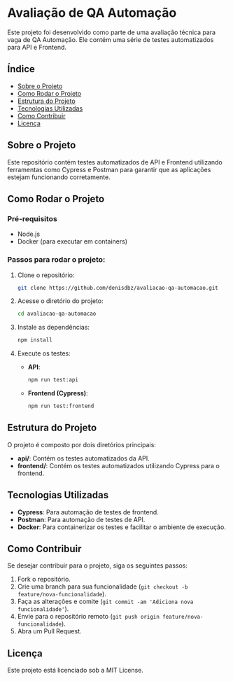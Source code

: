 # Avaliação de QA Automação

Este projeto foi desenvolvido como parte de uma avaliação técnica para vaga de QA Automação. Ele contém uma série de testes automatizados para API e Frontend.

## Índice
- [Sobre o Projeto](#sobre-o-projeto)
- [Como Rodar o Projeto](#como-rodar-o-projeto)
- [Estrutura do Projeto](#estrutura-do-projeto)
- [Tecnologias Utilizadas](#tecnologias-utilizadas)
- [Como Contribuir](#como-contribuir)
- [Licença](#licença)

## Sobre o Projeto

Este repositório contém testes automatizados de API e Frontend utilizando ferramentas como Cypress e Postman para garantir que as aplicações estejam funcionando corretamente.

## Como Rodar o Projeto

### Pré-requisitos

- Node.js
- Docker (para executar em containers)

### Passos para rodar o projeto:

1. Clone o repositório:
    ```bash
    git clone https://github.com/denisdbz/avaliacao-qa-automacao.git
    ```

2. Acesse o diretório do projeto:
    ```bash
    cd avaliacao-qa-automacao
    ```

3. Instale as dependências:
    ```bash
    npm install
    ```

4. Execute os testes:
    - **API**:
      ```bash
      npm run test:api
      ```
    - **Frontend (Cypress)**:
      ```bash
      npm run test:frontend
      ```

## Estrutura do Projeto

O projeto é composto por dois diretórios principais:

- **api/**: Contém os testes automatizados da API.
- **frontend/**: Contém os testes automatizados utilizando Cypress para o frontend.

## Tecnologias Utilizadas

- **Cypress**: Para automação de testes de frontend.
- **Postman**: Para automação de testes de API.
- **Docker**: Para containerizar os testes e facilitar o ambiente de execução.

## Como Contribuir

Se desejar contribuir para o projeto, siga os seguintes passos:

1. Fork o repositório.
2. Crie uma branch para sua funcionalidade (`git checkout -b feature/nova-funcionalidade`).
3. Faça as alterações e comite (`git commit -am 'Adiciona nova funcionalidade'`).
4. Envie para o repositório remoto (`git push origin feature/nova-funcionalidade`).
5. Abra um Pull Request.

## Licença

Este projeto está licenciado sob a MIT License.
